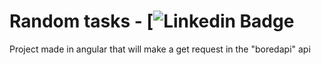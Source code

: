 # Random tasks - [![Linkedin Badge](https://img.shields.io/badge/Angular-DD0031?style=for-the-badge&logo=angular&logoColor=white)

Project made in angular that will make a get request in the "boredapi" api
